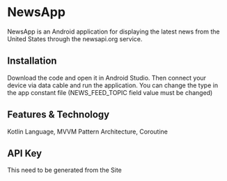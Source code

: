 # NewsApp

NewsApp is an Android application for displaying the latest news from the United States through the newsapi.org service.

## Installation
Download the code and open it in Android Studio. Then connect your device via data cable and run the application.
You can change the type in the app constant file (NEWS_FEED_TOPIC field value must be changed)

## Features & Technology
Kotlin Language,
MVVM Pattern Architecture,
Coroutine


## API Key
This need to be generated from the Site
